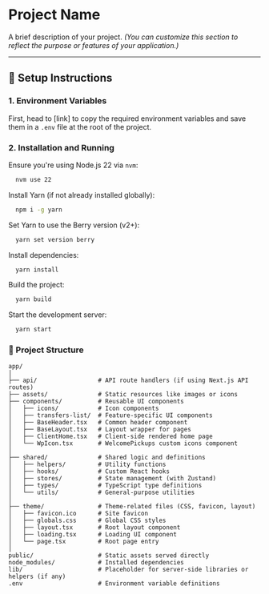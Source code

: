 # Project Name

A brief description of your project. *(You can customize this section to reflect the purpose or features of your application.)*

---

## 🚀 Setup Instructions

### 1. Environment Variables

First, head to [link] to copy the required environment variables and save them in a `.env` file at the root of the project.

### 2. Installation and Running

Ensure you're using Node.js 22 via `nvm`:

```bash
  nvm use 22
```

Install Yarn (if not already installed globally):
```bash
  npm i -g yarn
```

Set Yarn to use the Berry version (v2+):
```bash
  yarn set version berry
```

Install dependencies:
```bash
  yarn install
```

Build the project:
```bash
  yarn build
```

Start the development server:
```bash
  yarn start
```

### 📁 Project Structure
```
app/
│
├── api/                 # API route handlers (if using Next.js API routes)
├── assets/              # Static resources like images or icons
├── components/          # Reusable UI components
│   ├── icons/           # Icon components
│   ├── transfers-list/  # Feature-specific UI components
│   ├── BaseHeader.tsx   # Common header component
│   ├── BaseLayout.tsx   # Layout wrapper for pages
│   ├── ClientHome.tsx   # Client-side rendered home page
│   └── WpIcon.tsx       # WelcomePickups custom icons component
│
├── shared/              # Shared logic and definitions
│   ├── helpers/         # Utility functions
│   ├── hooks/           # Custom React hooks
│   ├── stores/          # State management (with Zustand)
│   ├── types/           # TypeScript type definitions
│   └── utils/           # General-purpose utilities
│
├── theme/               # Theme-related files (CSS, favicon, layout)
│   ├── favicon.ico      # Site favicon
│   ├── globals.css      # Global CSS styles
│   ├── layout.tsx       # Root layout component
│   ├── loading.tsx      # Loading UI component
│   └── page.tsx         # Root page entry
│
public/                  # Static assets served directly
node_modules/            # Installed dependencies
lib/                     # Placeholder for server-side libraries or helpers (if any)
.env                     # Environment variable definitions

```